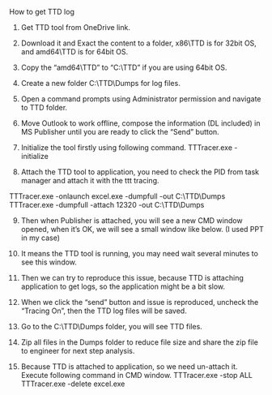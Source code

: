 How to get TTD log 
 
1.	Get TTD tool from OneDrive link. 
  
2.	Download it and Exact the content to a folder, x86\TTD is for 32bit OS, and amd64\TTD is for 64bit OS. 
3.	Copy the “amd64\TTD” to “C:\TTD” if you are using 64bit OS.  
  
4.	Create a new folder C:\TTD\Dumps for log files. 
  
5.	Open a command prompts using Administrator permission and navigate to TTD folder. 
  

6.	Move Outlook to work offline, compose the information (DL included) in MS Publisher until you are ready to click the “Send” button. 

7.	Initialize the tool firstly using following command. 
TTTracer.exe -initialize 
  
8.	Attach the TTD tool to application, you need to check the PID from task manager and attach it with the ttt tracing. 
 

TTTracer.exe -onlaunch excel.exe -dumpfull -out C:\TTD\Dumps
TTTracer.exe -dumpfull -attach 12320 -out C:\TTD\Dumps
 
9.	Then when Publisher is attached, you will see a new CMD window opened, when it’s OK, we will see a small window like below. (I used PPT in my case)
 
 
10.	It means the TTD tool is running, you may need wait several minutes to see this window. 
11.	Then we can try to reproduce this issue, because TTD is attaching application to get logs, so the application might be a bit slow. 
12.	When we click the “send” button and issue is reproduced, uncheck the “Tracing On”, then the TTD log files will be saved. 
  
13.	Go to the C:\TTD\Dumps folder, you will see TTD files. 
  
14.	Zip all files in the Dumps folder to reduce file size and share the zip file to engineer for next step analysis. 

15.	Because TTD is attached to application, so we need un-attach it. Execute following command in CMD window. 
TTTracer.exe -stop ALL 
TTTracer.exe -delete excel.exe 

 
